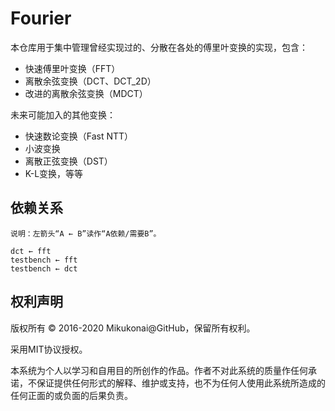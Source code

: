 # Fourier

本仓库用于集中管理曾经实现过的、分散在各处的傅里叶变换的实现，包含：

- 快速傅里叶变换（FFT）
- 离散余弦变换（DCT、DCT_2D）
- 改进的离散余弦变换（MDCT）

未来可能加入的其他变换：

- 快速数论变换（Fast NTT）
- 小波变换
- 离散正弦变换（DST）
- K-L变换，等等

## 依赖关系

```
说明：左箭头“A ← B”读作“A依赖/需要B”。

dct ← fft
testbench ← fft
testbench ← dct
```


## 权利声明

版权所有 © 2016-2020 Mikukonai@GitHub，保留所有权利。

采用MIT协议授权。

本系统为个人以学习和自用目的所创作的作品。作者不对此系统的质量作任何承诺，不保证提供任何形式的解释、维护或支持，也不为任何人使用此系统所造成的任何正面的或负面的后果负责。
